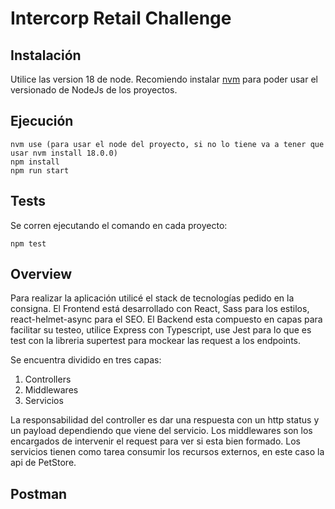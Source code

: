 # Intercorp Retail Challenge

## Instalación

Utilice las version 18 de node.
Recomiendo instalar [nvm](https://www.freecodecamp.org/news/node-version-manager-nvm-install-guide/) para poder usar el versionado de NodeJs de los proyectos.

## Ejecución

```
nvm use (para usar el node del proyecto, si no lo tiene va a tener que usar nvm install 18.0.0)
npm install
npm run start
```
## Tests

Se corren ejecutando el comando en cada proyecto:

`npm test`

## Overview

Para realizar la aplicación utilicé el stack de tecnologías pedido en la consigna.
El Frontend está desarrollado con React, Sass para los estilos, react-helmet-async para el SEO.
El Backend esta compuesto en capas para facilitar su testeo, utilice Express con Typescript, use Jest para lo que es test 
con la libreria supertest para mockear las request a los endpoints.

Se encuentra dividido en tres capas:

1. Controllers
2. Middlewares
3. Servicios

La responsabilidad del controller es dar una respuesta con un http status y un payload dependiendo que viene del servicio.
Los middlewares son los encargados de intervenir el request para ver si esta bien formado.
Los servicios tienen como tarea consumir los recursos externos, en este caso la api de PetStore.

## Postman
